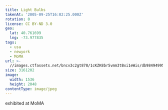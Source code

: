 ```yaml
---
title: Light Bulbs
takenAt: '2005-09-25T16:02:25.000Z'
rotation: 0
license: CC BY-ND 3.0
geo:
  lat: 40.761699
  lng: -73.977835
tags:
  - usa
  - newyork
  - MoMA
url: >-
  //images.ctfassets.net/bncv3c2gt878/1cKZK8br5vmm3tBxi1eWis/db98494995122e52d182c834bbe0112a/light-bulbs_4324830455_o
size: 3161202
image:
  width: 1536
  height: 2048
contentType: image/jpeg
---
```


exhibited at MoMA